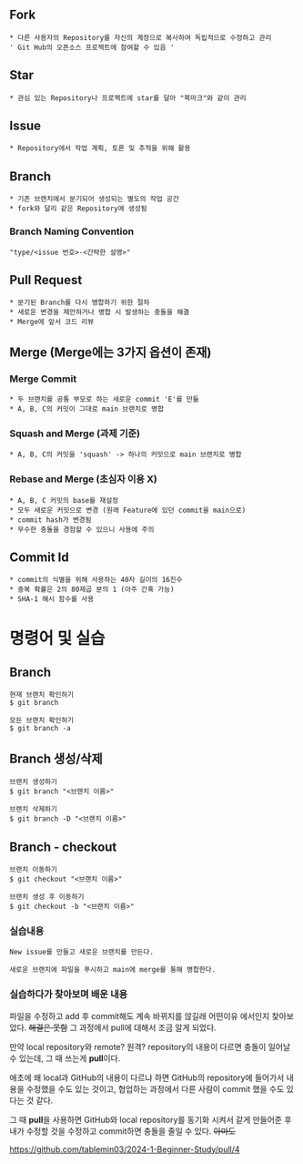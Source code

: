 ## Fork

    * 다른 사용자의 Repository를 자신의 계정으로 복사하여 독립적으로 수정하고 관리
    ' Git Hub의 오픈소스 프로젝트에 참여할 수 있음 '

## Star

    * 관심 있는 Repository나 프로젝트에 star를 달아 "북마크"와 같이 관리

## Issue

    * Repository에서 작업 계획, 토론 및 추적을 위해 활용

## Branch

    * 기존 브랜치에서 분기되어 생성되는 별도의 작업 공간
    * fork와 달리 같은 Repository에 생성됨
### Branch Naming Convention
    "type/<issue 번호>-<간략한 설명>"

## Pull Request

    * 분기된 Branch를 다시 병합하기 위한 절차
    * 새로운 변경을 제안하거나 병합 시 발생하는 충돌을 해결
    * Merge에 앞서 코드 리뷰

## Merge (Merge에는 3가지 옵션이 존재)
### Merge Commit

    * 두 브랜치를 공통 부모로 하는 새로운 commit 'E'를 만듦
    * A, B, C의 커밋이 그대로 main 브랜치로 병합

### Squash and Merge (과제 기준)

    * A, B, C의 커밋을 'squash' -> 하나의 커밋으로 main 브랜치로 병합

### Rebase and Merge (초심자 이용 X)

    * A, B, C 커밋의 base를 재설정
    * 모두 새로운 커밋으로 변경 (원래 Feature에 있던 commit을 main으로)
    * commit hash가 변경됨
    * 무수한 충돌을 경험할 수 있으니 사용에 주의

## Commit Id
    * commit의 식별을 위해 사용하는 40자 길이의 16진수
    * 중복 확률은 2의 80제곱 분의 1 (아주 간혹 가능)
    * SHA-1 해시 함수를 사용


# 명령어 및 실습

## Branch
    현재 브랜치 확인하기
    $ git branch

    모든 브랜치 확인하기
    $ git branch -a
## Branch 생성/삭제
    브랜치 생성하기
    $ git branch "<브랜치 이름>"

    브랜치 삭제하기 
    $ git branch -D "<브랜치 이름>"
## Branch - checkout
    브랜치 이동하기
    $ git checkout "<브랜치 이름>"

    브랜치 생성 후 이동하기
    $ git checkout -b "<브랜치 이름>"

### 실습내용
    New issue를 만들고 새로운 브랜치를 만든다.

    새로운 브랜치에 파일을 푸시하고 main에 merge를 통해 병합한다.

### 실습하다가 찾아보며 배운 내용
파일을 수정하고 add 후 commit해도 계속 바뀌지를 않길래 어떤이유 에서인지 찾아보았다. ~~해결은 못함~~ 그 과정에서 pull에 대해서 조금 알게 되었다.

만약 local repository와 remote? 원격? repository의 내용이 다르면 충돌이 일어날 수 있는데, 그 때 쓰는게 **pull**이다.

애초에 왜 local과 GitHub의 내용이 다르냐 하면 GitHub의 repository에 들어가서 내용을 수정했을 수도 있는 것이고, 협업하는 과정에서 다른 사람이 commit 했을 수도 있다는 것 같다.

그 때 **pull**을 사용하면 GitHub와 local repository를 동기화 시켜서 같게 만들어준 후 내가 수정할 것을 수정하고 commit하면 충돌을 줄일 수 있다. ~~아마도~~

<https://github.com/tablemin03/2024-1-Beginner-Study/pull/4>
